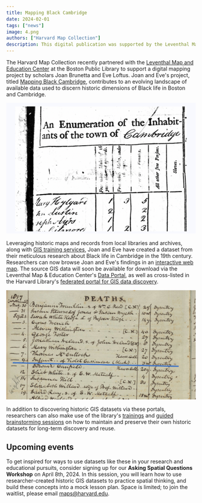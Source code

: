 ```yaml
---
title: Mapping Black Cambridge
date: 2024-02-01
tags: ["news"]
image: 4.png
authors: ["Harvard Map Collection"]
description: This digital publication was supported by the Leventhal Map & Education Center’s Small Grants for Early Career Digital Publications program and the Harvard Map Collection.
---
```


The Harvard Map Collection recently partnered with the [Leventhal Map and Education Center](https://www.leventhalmap.org/) at the
Boston Public Library to support a digital mapping project by scholars Joan Brunetta and Eve Loftus. Joan and Eve's project, titled [Mapping Black Cambridge](https://felt.com/map/Mapping-Black-Cambridge-1790-1820-Snapshots-from-the-First-Four-Federal-Censuses-ghIMa0VXTy6XhXh9A1g2bhA?loc=42.36999,-71.09789,12.89z&share=1), contributes to an evolving landscape of available data used to discern historic dimensions of Black life in Boston and Cambridge. 

![Old archives](media/1.png)


Leveraging historic maps and records from local libraries and archives, along with [GIS training services](https://library.harvard.edu/libraries/harvard-map-collection#spatial), Joan and Eve have created a dataset from their meticulous research about Black life in Cambridge in the 19th century. Researchers can now browse Joan and Eve's findings in an [interactive web map](https://felt.com/map/Mapping-Black-Cambridge-1790-1820-Snapshots-from-the-First-Four-Federal-Censuses-ghIMa0VXTy6XhXh9A1g2bhA?loc=42.36999,-71.09789,12.89z&share=1). The source GIS data will soon be available for download via the Leventhal Map & Education Center's [Data Portal](https://data.leventhalmap.org/#/), as well as cross-listed in the Harvard Library's [federated portal for GIS data discovery](https://library.harvard.edu/services-tools/harvard-geospatial-library).

![More old archives](media/2.png)

In addition to discovering historic GIS datasets via these portals, researchers can also make use of the library's [trainings](https://docs.google.com/presentation/d/1Kn6eqwqHdORRjKq89uW4HAn-NTAzBoV8lVE9ofhlVDs/edit?usp=sharing) and [guided brainstorming sessions](https://mapping.share.library.harvard.edu/resources/researchers-handbook/long-term-preservation/) on how to maintain and preserve their own historic datasets for long-term discovery and reuse. 

## Upcoming events

To get inspired for ways to use datasets like these in your research and educational pursuits, consider signing up for our **Asking Spatial Questions Workshop** on April 8th, 2024. In this session, you will learn how to use researcher-created historic GIS datasets to practice spatial thinking, and build these concepts into a mock lesson plan. Space is limited; to join the waitlist, please email maps@harvard.edu.
